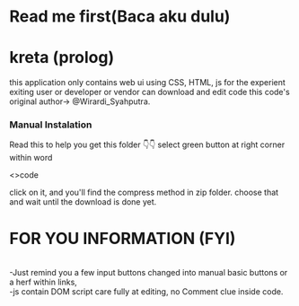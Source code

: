 # Read me first(Baca aku dulu)
<h1>kreta (prolog)</h1>
this application only contains web ui using CSS, HTML, js
for the experient exiting user or developer or vendor can download and edit code 
this code's original author-> @Wirardi_Syahputra.

<h3>Manual Instalation</h3>
Read this to help you get this folder 👇👇
select green button at right corner within word <p> <>code </p>
click on it, and you'll find the compress method in zip folder.
choose that and wait until the download is done yet.

<br/>
<h1>FOR YOU INFORMATION (FYI)</h1>
<br/>
-Just remind you a few input buttons changed into manual basic buttons or a herf within links,<br/>
-js contain DOM script care fully at editing, no Comment clue inside code.
